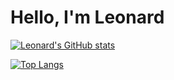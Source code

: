 # Hello, I'm Leonard


[![Leonard's GitHub stats](https://github-readme-stats.vercel.app/api?username=leonardporteria)](https://github.com/anuraghazra/github-readme-stats)


[![Top Langs](https://github-readme-stats.vercel.app/api/top-langs/?username=leonardporteria)](https://github.com/anuraghazra/github-readme-stats)
